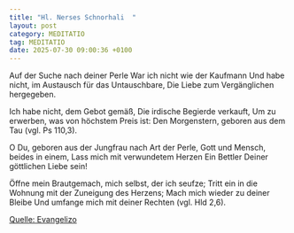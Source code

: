 ```yaml
---
title: "Hl. Nerses Schnorhali  "
layout: post
category: MEDITATIO
tag: MEDITATIO
date: 2025-07-30 09:00:36 +0100
---
```

Auf der Suche nach deiner Perle
War ich nicht wie der Kaufmann
Und habe nicht, im Austausch für das Untauschbare,
Die Liebe zum Vergänglichen hergegeben.
 
Ich habe nicht, dem Gebot gemäß,
Die irdische Begierde verkauft,
Um zu erwerben, was von höchstem Preis ist:
Den Morgenstern, geboren aus dem Tau (vgl.<!--more--> Ps 110,3).
 
O Du, geboren aus der Jungfrau nach Art der Perle,
Gott und Mensch, beides in einem,
Lass mich mit verwundetem Herzen
Ein Bettler Deiner göttlichen Liebe sein!
 
Öffne mein Brautgemach, mich selbst, der ich seufze;
Tritt ein in die Wohnung mit der Zuneigung des Herzens;
Mach mich wieder zu deiner Bleibe
Und umfange mich mit deiner Rechten (vgl. Hld 2,6).
 

[Quelle: Evangelizo](https://evangeliumtagfuertag.org/DE/gospel)